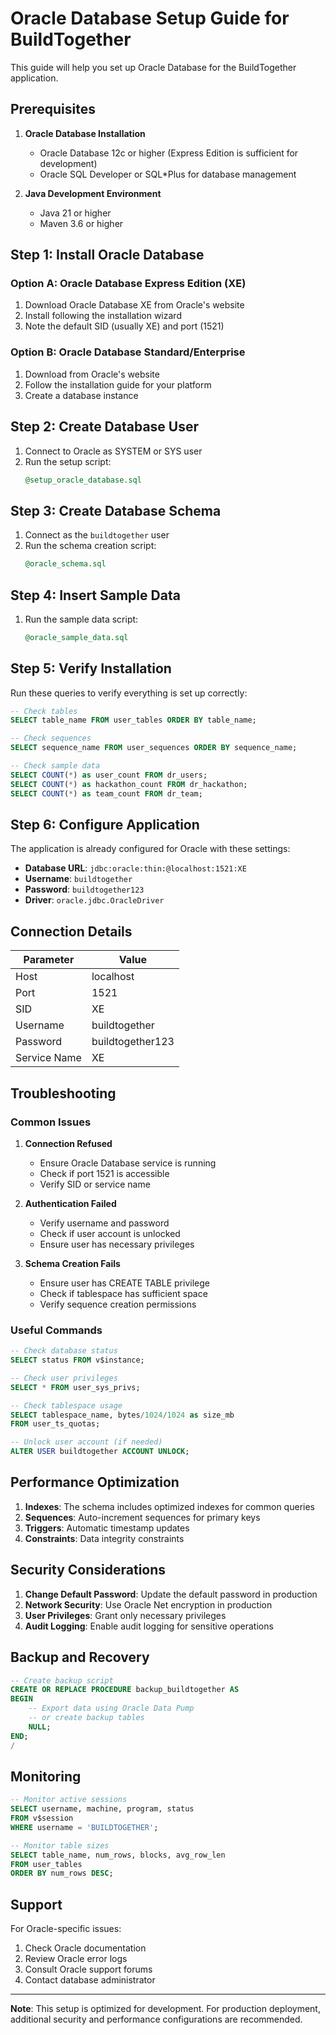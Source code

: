 # Oracle Database Setup Guide for BuildTogether

This guide will help you set up Oracle Database for the BuildTogether application.

## Prerequisites

1. **Oracle Database Installation**
   - Oracle Database 12c or higher (Express Edition is sufficient for development)
   - Oracle SQL Developer or SQL*Plus for database management

2. **Java Development Environment**
   - Java 21 or higher
   - Maven 3.6 or higher

## Step 1: Install Oracle Database

### Option A: Oracle Database Express Edition (XE)
1. Download Oracle Database XE from Oracle's website
2. Install following the installation wizard
3. Note the default SID (usually XE) and port (1521)

### Option B: Oracle Database Standard/Enterprise
1. Download from Oracle's website
2. Follow the installation guide for your platform
3. Create a database instance

## Step 2: Create Database User

1. Connect to Oracle as SYSTEM or SYS user
2. Run the setup script:
   ```sql
   @setup_oracle_database.sql
   ```

## Step 3: Create Database Schema

1. Connect as the `buildtogether` user
2. Run the schema creation script:
   ```sql
   @oracle_schema.sql
   ```

## Step 4: Insert Sample Data

1. Run the sample data script:
   ```sql
   @oracle_sample_data.sql
   ```

## Step 5: Verify Installation

Run these queries to verify everything is set up correctly:

```sql
-- Check tables
SELECT table_name FROM user_tables ORDER BY table_name;

-- Check sequences
SELECT sequence_name FROM user_sequences ORDER BY sequence_name;

-- Check sample data
SELECT COUNT(*) as user_count FROM dr_users;
SELECT COUNT(*) as hackathon_count FROM dr_hackathon;
SELECT COUNT(*) as team_count FROM dr_team;
```

## Step 6: Configure Application

The application is already configured for Oracle with these settings:

- **Database URL**: `jdbc:oracle:thin:@localhost:1521:XE`
- **Username**: `buildtogether`
- **Password**: `buildtogether123`
- **Driver**: `oracle.jdbc.OracleDriver`

## Connection Details

| Parameter | Value |
|-----------|-------|
| Host | localhost |
| Port | 1521 |
| SID | XE |
| Username | buildtogether |
| Password | buildtogether123 |
| Service Name | XE |

## Troubleshooting

### Common Issues

1. **Connection Refused**
   - Ensure Oracle Database service is running
   - Check if port 1521 is accessible
   - Verify SID or service name

2. **Authentication Failed**
   - Verify username and password
   - Check if user account is unlocked
   - Ensure user has necessary privileges

3. **Schema Creation Fails**
   - Ensure user has CREATE TABLE privilege
   - Check if tablespace has sufficient space
   - Verify sequence creation permissions

### Useful Commands

```sql
-- Check database status
SELECT status FROM v$instance;

-- Check user privileges
SELECT * FROM user_sys_privs;

-- Check tablespace usage
SELECT tablespace_name, bytes/1024/1024 as size_mb 
FROM user_ts_quotas;

-- Unlock user account (if needed)
ALTER USER buildtogether ACCOUNT UNLOCK;
```

## Performance Optimization

1. **Indexes**: The schema includes optimized indexes for common queries
2. **Sequences**: Auto-increment sequences for primary keys
3. **Triggers**: Automatic timestamp updates
4. **Constraints**: Data integrity constraints

## Security Considerations

1. **Change Default Password**: Update the default password in production
2. **Network Security**: Use Oracle Net encryption in production
3. **User Privileges**: Grant only necessary privileges
4. **Audit Logging**: Enable audit logging for sensitive operations

## Backup and Recovery

```sql
-- Create backup script
CREATE OR REPLACE PROCEDURE backup_buildtogether AS
BEGIN
    -- Export data using Oracle Data Pump
    -- or create backup tables
    NULL;
END;
/
```

## Monitoring

```sql
-- Monitor active sessions
SELECT username, machine, program, status 
FROM v$session 
WHERE username = 'BUILDTOGETHER';

-- Monitor table sizes
SELECT table_name, num_rows, blocks, avg_row_len 
FROM user_tables 
ORDER BY num_rows DESC;
```

## Support

For Oracle-specific issues:
1. Check Oracle documentation
2. Review Oracle error logs
3. Consult Oracle support forums
4. Contact database administrator

---

**Note**: This setup is optimized for development. For production deployment, additional security and performance configurations are recommended.

